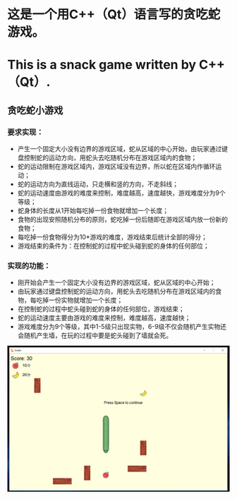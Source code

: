 # 这是一个用C++（Qt）语言写的贪吃蛇游戏。
# This is a snack game written by C++（Qt）.

## 贪吃蛇小游戏

### 要求实现：

- 产生一个固定大小没有边界的游戏区域，蛇从区域的中心开始，由玩家通过键盘控制蛇的运动方向，用蛇头去吃随机分布在游戏区域内的食物；
- 蛇的运动限制在游戏区域内，游戏区域没有边界，所以蛇在区域内作循环运动；
- 蛇的运动方向为直线运动，只走横和竖的方向，不走斜线；
- 蛇的运动速度由游戏的难度来控制，难度越高，速度越快，游戏难度分为9个等级；
- 蛇身体的长度从1开始每吃掉一份食物就增加一个长度；
- 食物的出现安照随机分布的原则，蛇吃掉一份后随即在游戏区域内放一份新的食物；
- 每吃掉一份食物得分为10*游戏的难度，游戏结束后统计全部的得分；
- 游戏结束的条件为：在控制蛇的过程中蛇头碰到蛇的身体的任何部位；

### 实现的功能：
- 刚开始会产生一个固定大小没有边界的游戏区域，蛇从区域的中心开始；
- 由玩家通过键盘控制蛇的运动方向，用蛇头去吃随机分布在游戏区域内的食物，每吃掉一份实物就增加一个长度；
- 在控制蛇的过程中蛇头碰到蛇的身体的任何部位，游戏结束；
- 蛇的运动速度主要由游戏的难度来控制，难度越高，速度越快；
- 游戏难度分为9个等级，其中1-5级只出现实物，6-9级不仅会随机产生实物还会随机产生墙，在玩的过程中要是蛇头碰到了墙就会死。


![贪吃蛇](https://github.com/Baisha-Geek/Curriculum-Design/blob/master/snack-CPP/picture/snack4.PNG "贪吃蛇")
